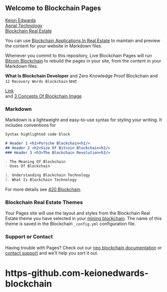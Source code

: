 ## Welcome to Blockchain Pages

[Keion Edwards](https://keionedwards.com)<br/>
[Aerial Technology](https://aerialtech.net)<br/>
[Blockchain Real Estate](http://thecityofsouthfulton.com)<br/>

You can use [Blockchain Applications In Real Estate](https://github.com/KeionEdwards/blockchain/edit/master/README.md) to maintain and preview the content for your website in Markdown files.

Whenever you commit to this repository, Live Blockchain Pages will run [Bitcoin Blockchain](https://thecityofsouthfulton.com/) to rebuild the pages in your site, from the content in your Markdown files.

**What Is Blockchain Developer** and Zero Knowledge Proof Blockchain and `12 Recovery Words Blockchain` text

[Link](http://thecityofsouthfulton.com)<br/> and [3 Concepts Of Blockchain Image](http://blockchainrealestatein.thecityofsouthfulton.com/wp/wp-content/uploads/2018/06/header.jpg)<br/>

### Markdown

Markdown is a lightweight and easy-to-use syntax for styling your writing. It includes conventions for

```markdown
Syntax highlighted code block

# Header 1 <h1>Porsche Blockchain<h1/>
## Header 2 <h2>Size Of Bitcoin Blockchain<h2/>
### Header 3 <h3>The Blockchain Revolution<h3/>

- The Meaning Of Blockchain
- Uses Of Blockchain

1. Understanding Blockchain Technology
2. What Is Blockchain Technology

```

For more details see [420 Blockchain](https://thecityofsouthfulton.com).

### Blockchain Real Estate Themes

Your Pages site will use the layout and styles from the Blockchain Real Estate theme you have selected in your [mining blockchain](https://thecityofsouthfulton.com). The name of this theme is saved in the Blockchain `_config.yml` configuration file.

### Support or Contact

Having trouble with Pages? Check out our [neo blockchain documentation](https://thecityofsouthfulton) or [contact support](https://thecityofsouthfulton.com/contact) and we’ll help you sort it out.
# https-github.com-keionedwards-blockchain



